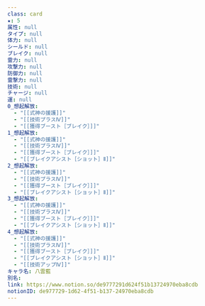 ```yaml
---
class: card
★: 5
属性: null
タイプ: null
体力: null
シールド: null
ブレイク: null
霊力: null
攻撃力: null
防御力: null
霊撃力: null
技術: null
チャージ: null
運: null
0_想起解放:
  - "[[式神の援護]]"
  - "[[技術プラスⅣ]]"
  - "[[獲得ブースト［ブレイク］]]"
1_想起解放:
  - "[[式神の援護]]"
  - "[[技術プラスⅣ]]"
  - "[[獲得ブースト［ブレイク］]]"
  - "[[ブレイクアシスト［ショット］Ⅱ]]"
2_想起解放:
  - "[[式神の援護]]"
  - "[[技術プラスⅣ]]"
  - "[[獲得ブースト［ブレイク］]]"
  - "[[ブレイクアシスト［ショット］Ⅱ]]"
3_想起解放:
  - "[[式神の援護]]"
  - "[[技術プラスⅣ]]"
  - "[[獲得ブースト［ブレイク］]]"
  - "[[ブレイクアシスト［ショット］Ⅱ]]"
4_想起解放:
  - "[[式神の援護]]"
  - "[[技術プラスⅣ]]"
  - "[[獲得ブースト［ブレイク］]]"
  - "[[ブレイクアシスト［ショット］Ⅱ]]"
  - "[[技術アップⅣ]]"
キャラ名: 八雲藍
別名: 
link: https://www.notion.so/de9777291d624f51b13724970eba8cdb
notionID: de977729-1d62-4f51-b137-24970eba8cdb
---
```

